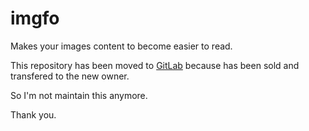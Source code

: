 # imgfo
Makes your images content to become easier to read.

This repository has been moved to [GitLab](https://gitlab.com/imgfo) because has been sold and transfered to the new owner.

So I'm not maintain this anymore.

Thank you.
